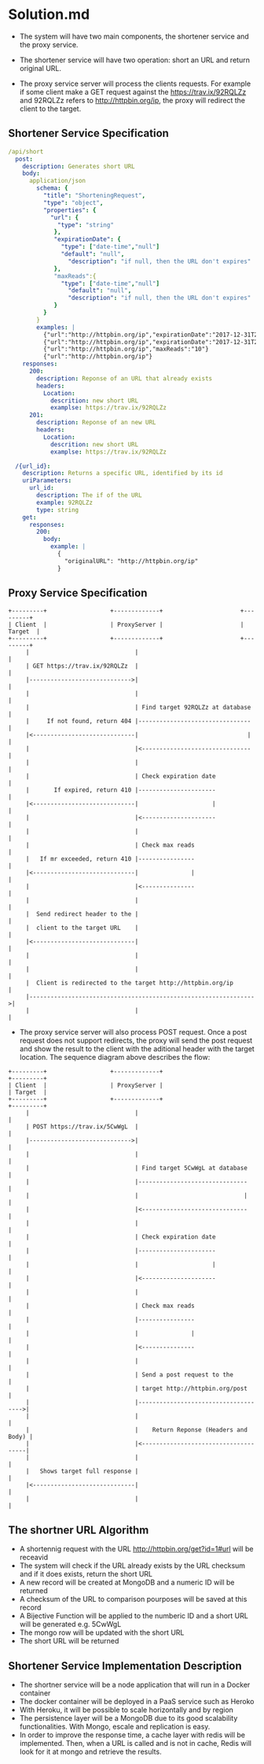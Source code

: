 # Solution.md

- The system will have two main components, the shortener service and the proxy service.

- The shortener service will have two operation: short an URL and return original URL.

- The proxy service server will process the clients requests. For example if some client make a GET request against the https://trav.ix/92RQLZz and 92RQLZz refers to http://httpbin.org/ip, the proxy will redirect the client to the target. 

## Shortener Service Specification

```yaml
/api/short
  post:
  	description: Generates short URL
  	body:
  	  application/json
        schema: { 
	      "title": "ShorteningRequest",
	      "type": "object",
	      "properties": {
	        "url": { 
	          "type": "string"
	         },
	         "expirationDate": {
	           "type": ["date-time","null"]
	           "default": "null",
	        	 "description": "if null, then the URL don't expires"
	         },
	         "maxReads":{
	           "type": ["date-time","null"]
	        	 "default": "null",
	        	 "description": "if null, then the URL don't expires"
	         }
	      }
	    }
	    examples: |
	      {"url":"http://httpbin.org/ip","expirationDate":"2017-12-31T23:59:59+00:00","maxReads":"10"}
	      {"url":"http://httpbin.org/ip","expirationDate":"2017-12-31T23:59:59+00:00"}
	      {"url":"http://httpbin.org/ip","maxReads":"10"}
	      {"url":"http://httpbin.org/ip"}
	responses:	  
      200:
        description: Reponse of an URL that already exists
        headers:
          Location: 
          	descrition: new short URL
          	examplse: https://trav.ix/92RQLZz
      201:
	    description: Reponse of an new URL
        headers:
          Location: 
          	descrition: new short URL
          	examplse: https://trav.ix/92RQLZz

  /{url_id}:
    description: Returns a specific URL, identified by its id
    uriParameters:
      url_id:
        description: The if of the URL
        example: 92RQLZz
        type: string
    get:
      responses:
        200:
          body:
            example: |
              {
                "originalURL": "http://httpbin.org/ip"
              }
```

## Proxy Service Specification

```ascii
+---------+                  +-------------+                      +---------+
| Client  |                  | ProxyServer |                      | Target  |
+---------+                  +-------------+                      +---------+
     |                              |                                  |
     | GET https://trav.ix/92RQLZz  |                                  |
     |----------------------------->|                                  |
     |                              |                                  |
     |                              | Find target 92RQLZz at database  |
     |     If not found, return 404 |--------------------------------  |
     |<-----------------------------|                               |  |
     |                              |<-------------------------------  |
     |                              |                                  |
     |                              | Check expiration date            |
     |       If expired, return 410 |----------------------            |
     |<-----------------------------|                     |            |
     |                              |<---------------------            |
     |                              |                                  |
     |                              | Check max reads                  |
     |   If mr exceeded, return 410 |----------------                  |
     |<-----------------------------|               |                  |
     |                              |<---------------                  |
     |                              |                                  |
     |  Send redirect header to the |                                  |
     |  client to the target URL    |                                  |
     |<-----------------------------|                                  |
     |                              |                                  |
     |                              |                                  |
     |  Client is redirected to the target http://httpbin.org/ip       |
     |---------------------------------------------------------------->|
     |                              |                                  |
```

- The proxy service server will also process POST request. Once a post request does not support redirects, the proxy will send the post request and show the result to the client with the aditional header with the target location. The sequence diagram above describes the flow:

```ascii
+---------+                  +-------------+                          +---------+
| Client  |                  | ProxyServer |                          | Target  |
+---------+                  +-------------+                          +---------+
     |                              |                                      |
     | POST https://trav.ix/5CwWgL  |                                      |
     |----------------------------->|                                      |
     |                              |                                      |
     |                              | Find target 5CwWgL at database       |
     |                              |-------------------------------       |
     |                              |                              |       |
     |                              |<------------------------------       |
     |                              |                                      |
     |                              | Check expiration date                |
     |                              |----------------------                |
     |                              |                     |                |
     |                              |<---------------------                |
     |                              |                                      |
     |                              | Check max reads                      |
     |                              |----------------                      |
     |                              |               |                      |
     |                              |<---------------                      |
     |                              |                                      |
     |                              | Send a post request to the           |
     |                              | target http://httpbin.org/post       |
     |                              |------------------------------------->|
     |                              |                                      |
     |                              |    Return Reponse (Headers and Body) |
     |                              |<-------------------------------------|
     |                              |                                      |
     |   Shows target full response |                                      |
     |<-----------------------------|                                      |
     |                              |                                      |
```
## The shortner URL Algorithm

- A shortennig request with the URL http://httpbin.org/get?id=1#url will be receavid
- The system will check if the URL already exists by the URL checksum and if it does exists, return the short URL
- A new record will be created at MongoDB and a numeric ID will be returned 
- A checksum of the URL to comparison pourposes will be saved at this record
- A Bijective Function will be applied to the numberic ID and a short URL will be generated e.g. 5CwWgL
- The mongo row will be updated with the short URL
- The short URL will be returned

## Shortener Service Implementation Description

- The shortner service will be a node application that will run in a Docker container
- The docker container will be deployed in a PaaS service such as Heroko
- With Heroku, it will be possible to scale horizontally and by region
- The persistence layer will be a MongoDB due to its good scalability functionalities. With Mongo, escale and replication is easy.
- In order to improve the response time, a cache layer with redis will be implemented. Then, when a URL is called and is not in cache, Redis will look for it at mongo and retrieve the results.
